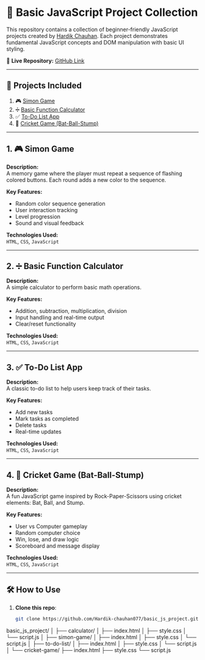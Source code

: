 # 🚀 Basic JavaScript Project Collection

This repository contains a collection of beginner-friendly JavaScript projects created by [Hardik Chauhan](https://github.com/Hardik-chauhan077). Each project demonstrates fundamental JavaScript concepts and DOM manipulation with basic UI styling.

🔗 **Live Repository:** [GitHub Link](https://github.com/Hardik-chauhan077/basic_js_project)

---

## 📁 Projects Included

1. 🎮 [Simon Game](#1-simon-game)
2. ➗ [Basic Function Calculator](#2-basic-function-calculator)
3. ✅ [To-Do List App](#3-to-do-list-app)
4. 🏏 [Cricket Game (Bat-Ball-Stump)](#4-cricket-game-bat-ball-stump)

---

## 1. 🎮 Simon Game

**Description:**  
A memory game where the player must repeat a sequence of flashing colored buttons. Each round adds a new color to the sequence.

**Key Features:**
- Random color sequence generation
- User interaction tracking
- Level progression
- Sound and visual feedback

**Technologies Used:**  
`HTML`, `CSS`, `JavaScript`

---

## 2. ➗ Basic Function Calculator

**Description:**  
A simple calculator to perform basic math operations.

**Key Features:**
- Addition, subtraction, multiplication, division
- Input handling and real-time output
- Clear/reset functionality

**Technologies Used:**  
`HTML`, `CSS`, `JavaScript`

---

## 3. ✅ To-Do List App

**Description:**  
A classic to-do list to help users keep track of their tasks.

**Key Features:**
- Add new tasks
- Mark tasks as completed
- Delete tasks
- Real-time updates

**Technologies Used:**  
`HTML`, `CSS`, `JavaScript`

---

## 4. 🏏 Cricket Game (Bat-Ball-Stump)

**Description:**  
A fun JavaScript game inspired by Rock-Paper-Scissors using cricket elements: Bat, Ball, and Stump.

**Key Features:**
- User vs Computer gameplay
- Random computer choice
- Win, lose, and draw logic
- Scoreboard and message display

**Technologies Used:**  
`HTML`, `CSS`, `JavaScript`

---

## 🛠 How to Use

1. **Clone this repo**:
   ```bash
   git clone https://github.com/Hardik-chauhan077/basic_js_project.git
  basic_js_project/
│
├── calculator/
│   ├── index.html
│   ├── style.css
│   └── script.js
│
├── simon-game/
│   ├── index.html
│   ├── style.css
│   └── script.js
│
├── to-do-list/
│   ├── index.html
│   ├── style.css
│   └── script.js
│
└── cricket-game/
    ├── index.html
    ├── style.css
    └── script.js
